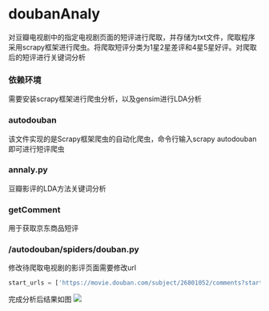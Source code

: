# doubanAnaly
对豆瓣电视剧中的指定电视剧页面的短评进行爬取，并存储为txt文件，爬取程序采用scrapy框架进行爬虫。将爬取短评分类为1星2星差评和4星5星好评。对爬取后的短评进行关键词分析
### 依赖环境
需要安装scrapy框架进行爬虫分析，以及gensim进行LDA分析

### autodouban
该文件实现的是Scrapy框架爬虫的自动化爬虫，命令行输入scrapy autodouban即可进行短评爬虫

### annaly.py
豆瓣影评的LDA方法关键词分析

### getComment
用于获取京东商品短评

### /autodouban/spiders/douban.py
修改待爬取电视剧的影评页面需要修改url
```python
start_urls = ['https://movie.douban.com/subject/26801052/comments?start=0&limit=20&sort=new_score&status=P']
```
完成分析后结果如图
![](https://github.com/imcy/doubanAnaly/blob/master/2017-09-18%2010-39-01%E5%B1%8F%E5%B9%95%E6%88%AA%E5%9B%BE.png)

